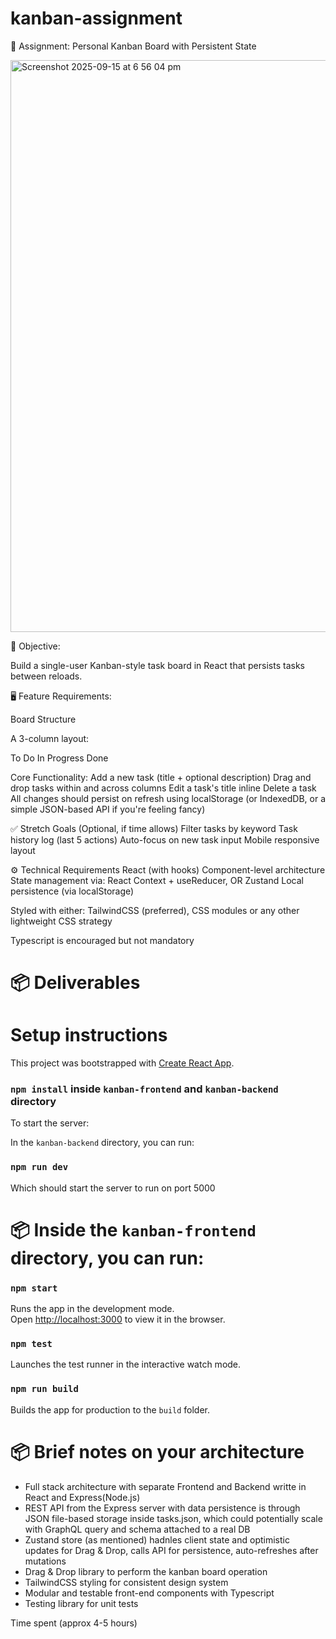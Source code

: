 # kanban-assignment

🧩 Assignment: Personal Kanban Board with Persistent State

<img width="1467" height="915" alt="Screenshot 2025-09-15 at 6 56 04 pm" src="https://github.com/user-attachments/assets/09daf413-608f-4c0b-994f-0e658e61540c" />


🎯 Objective:

Build a single-user Kanban-style task board in React that persists tasks between reloads. 

🖥️ Feature Requirements:

Board Structure

A 3-column layout:

To Do
In Progress
Done

Core Functionality:
Add a new task (title + optional description)
Drag and drop tasks within and across columns
Edit a task's title inline
Delete a task
All changes should persist on refresh using localStorage (or IndexedDB, or a simple JSON-based API if you're feeling fancy)

✅ Stretch Goals (Optional, if time allows)
Filter tasks by keyword
Task history log (last 5 actions)
Auto-focus on new task input
Mobile responsive layout

⚙️ Technical Requirements
React (with hooks)
Component-level architecture
State management via: React Context + useReducer, OR Zustand
Local persistence (via localStorage)

Styled with either: TailwindCSS (preferred), CSS modules or any other lightweight CSS strategy

Typescript is encouraged but not mandatory

# 📦 Deliverables
# Setup instructions

This project was bootstrapped with [Create React App](https://github.com/facebook/create-react-app).

### `npm install` inside `kanban-frontend` and `kanban-backend` directory

To start the server: 

In the `kanban-backend` directory, you can run:

### `npm run dev`

Which should start the server to run on port 5000


# 📦 Inside the `kanban-frontend` directory, you can run:

### `npm start`

Runs the app in the development mode.\
Open [http://localhost:3000](http://localhost:3000) to view it in the browser.

### `npm test`

Launches the test runner in the interactive watch mode.

### `npm run build`

Builds the app for production to the `build` folder.

# 📦 Brief notes on your architecture
- Full stack architecture with separate Frontend and Backend writte in React and Express(Node.js)
- REST API from the Express server with data persistence is through JSON file-based storage inside tasks.json, which could potentially scale with GraphQL query and schema attached to a real DB
- Zustand store (as mentioned) hadnles client state and optimistic updates for Drag & Drop, calls API for persistence, auto-refreshes after mutations
- Drag & Drop library to perform the kanban board operation
- TailwindCSS styling for consistent design system
- Modular and testable front-end components with Typescript
- Testing library for unit tests

Time spent (approx 4-5 hours)
